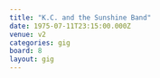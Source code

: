 ```yaml
---
title: "K.C. and the Sunshine Band"
date: 1975-07-11T23:15:00.000Z
venue: v2
categories: gig
board: 8
layout: gig
---
```

